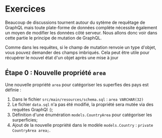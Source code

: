 # Exercices

Beaucoup de discussions tournent autour du sytème de requêtage de GraphQL mais toute plate-forme de données complète 
nécessite également un moyen de modifier les données côté serveur. Nous allons donc voir dans cette partie le principe
de mutation de GraphQL.


Comme dans les requêtes, si le champ de mutation renvoie un type d'objet, vous pouvez demander des champs imbriqués.
Cela peut être utile pour récupérer le nouvel état d'un objet après une mise à jour

## Étape 0 : Nouvelle propriété `area`

Une nouvelle propriété `area` pour catégoriser les superfies des pays est définie :

1. Dans le fichier `src/main/resources/schema.sql` : `area VARCHAR(32)`
2. Le fichier `data.sql` n'a pas été modifié, la propriété sera mutée via des requêtes GraphQl :);
3. Définition d'une énumération `models.CountryArea` pour catégoriser les surperficies;
4. Ajout de la nouvelle propriété dans le modèle `models.Country` : `private CountryArea area;`.

